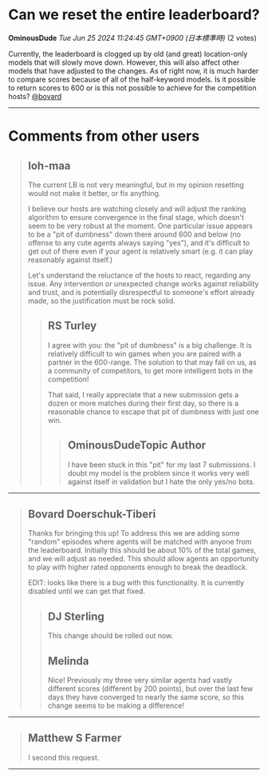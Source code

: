# Can we reset the entire leaderboard?

**OminousDude** *Tue Jun 25 2024 11:24:45 GMT+0900 (日本標準時)* (2 votes)

Currently, the leaderboard is clogged up by old (and great) location-only models that will slowly move down. However, this will also affect other models that have adjusted to the changes. As of right now, it is much harder to compare scores because of all of the half-keyword models. Is it possible to return scores to 600 or is this not possible to achieve for the competition hosts? [@bovard](https://www.kaggle.com/bovard) 



---

 # Comments from other users

> ## loh-maa
> 
> The current LB is not very meaningful, but in my opinion resetting would not make it better, or fix anything.
> 
> I believe our hosts are watching closely and will adjust the ranking algorithm to ensure convergence in the final stage, which doesn't seem to be very robust at the moment. One particular issue appears to be a "pit of dumbness" down there around 600 and below (no offense to any cute agents always saying "yes"), and it's difficult to get out of there even if your agent is relatively smart (e.g. it can play reasonably against itself.)
> 
> Let's understand the reluctance of the hosts to react, regarding any issue. Any intervention or unexpected change works against reliability and trust, and is potentially disrespectful to someone's effort already made, so the justification must be rock solid.
> 
> 
> 
> > ## RS Turley
> > 
> > I agree with you: the "pit of dumbness" is a big challenge. It is relatively difficult to win games when you are paired with a partner in the 600-range. The solution to that may fall on us, as a community of competitors, to get more intelligent bots in the competition!
> > 
> > That said, I really appreciate that a new submission gets a dozen or more matches during their first day, so there is a reasonable chance to escape that pit of dumbness with just one win.
> > 
> > 
> > 
> > > ## OminousDudeTopic Author
> > > 
> > > I have been stuck in this "pit" for my last 7 submissions. I doubt my model is the problem since it works very well against itself in validation but I hate the only yes/no bots.
> > > 
> > > 
> > > 


---

> ## Bovard Doerschuk-Tiberi
> 
> Thanks for bringing this up! To address this we are adding some "random" episodes where agents will be matched with anyone from the leaderboard. Initially this should be about 10% of the total games, and we will adjust as needed. This should allow agents an opportunity to play with higher rated opponents enough to break the deadlock.
> 
> EDIT: looks like there is a bug with this functionality. It is currently disabled until we can get that fixed.
> 
> 
> 
> > ## DJ Sterling
> > 
> > This change should be rolled out now.
> > 
> > 
> > 
> > ## Melinda
> > 
> > Nice! Previously my three very similar agents had vastly different scores (different by 200 points), but over the last few days they have converged to nearly the same score, so this change seems to be making a difference!
> > 
> > 
> > 


---

> ## Matthew S Farmer
> 
> I second this request. 
> 
> 
> 


---

